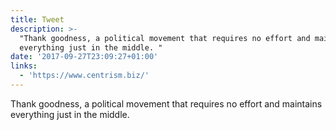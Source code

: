 ```yaml
---
title: Tweet
description: >-
  "Thank goodness, a political movement that requires no effort and maintains
  everything just in the middle. "
date: '2017-09-27T23:09:27+01:00'
links:
  - 'https://www.centrism.biz/'
---
```

Thank goodness, a political movement that requires no effort and maintains everything just in the middle. 
